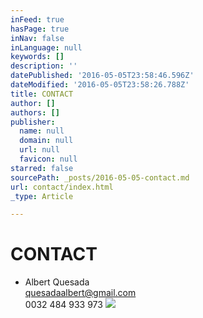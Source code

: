 ```yaml
---
inFeed: true
hasPage: true
inNav: false
inLanguage: null
keywords: []
description: ''
datePublished: '2016-05-05T23:58:46.596Z'
dateModified: '2016-05-05T23:58:26.788Z'
title: CONTACT
author: []
authors: []
publisher:
  name: null
  domain: null
  url: null
  favicon: null
starred: false
sourcePath: _posts/2016-05-05-contact.md
url: contact/index.html
_type: Article

---
```

# CONTACT

* Albert Quesada  
[quesadaalbert@gmail.com][0]  
0032 484 933 973
![](https://the-grid-user-content.s3-us-west-2.amazonaws.com/eb0ddb93-f50f-43e3-ac50-e02aeeb6aa1b.jpg)

[0]: null